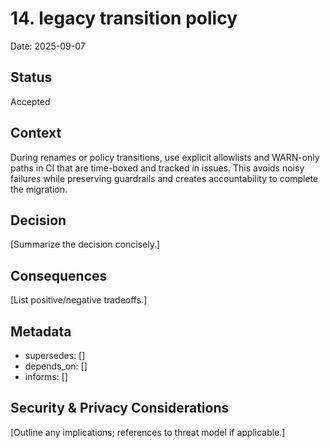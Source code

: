 # 14. legacy transition policy

Date: 2025-09-07

## Status
Accepted

## Context
During renames or policy transitions, use explicit allowlists and WARN-only paths in CI that are time-boxed and tracked in issues. This avoids noisy failures while preserving guardrails and creates accountability to complete the migration.

## Decision
[Summarize the decision concisely.]

## Consequences
[List positive/negative tradeoffs.]

## Metadata
- supersedes: []
- depends_on: []
- informs: []

## Security & Privacy Considerations
[Outline any implications; references to threat model if applicable.]
